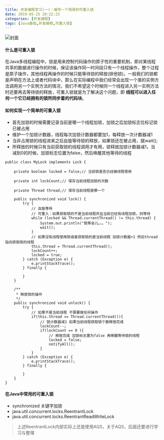 ```yaml
---
title: 并发编程学习(一)：编写一个简易的可重入锁
date: 2019-05-25 20:22:23
categories: [并发编程]
tags: [Java基础,并发编程,可重入锁]
---
```


![封面](nullIsMistake.jpg)

<!--more-->
#### 什么是可重入锁
在Java多线程编程中，锁是用来控制代码操作的原子性的重要机制，即对某线程共享的数据进行操作的时候，保证该操作同一时间段只有一个线程操作，整个过程是原子操作，其他线程再操作的时候只能等待锁的释放(排他锁)。一般我们的锁都是声明在方法上或者代码块中，那么在实际编程中我们经常会出现一个类的实例方法调用另一个实例方法的情况，我们不希望这个时候同一个线程进入另一实例方法时还要再去等待锁的释放，可重入锁就是为了解决这个问题，即 **线程可以进入任何一个它已经拥有的锁所同步着的代码块**。

#### 如何实现一个简单的可重入锁
- 首先加锁的时候需要记录当前是哪一个线程加锁，加锁之后加锁标志位标记锁已被占用
- 维护一个加锁计数器，线程每次加锁计数器都要加1，每释放一次计数器减1
- 当非占用锁的线程进来之后自旋等待锁的释放，如果锁还在被占用，就wait();
- 所释放的时候只有当前获取锁的线程调用才有用，锁释放加锁计数器减1，当减到0的时候，加锁标志位置为false，然后唤醒其他等待的线程

```
public class MyLock implements Lock {

    private boolean locked = false;// 当前锁是否已经被线程使用

    private int lockCount;// 保存当前线程加锁的次数

    private Thread thread;// 保存当前线程是哪一个

    public synchronized void lock() {
        try {
            // 自旋等待
            // 可重入：如果获取锁的不是当前线程并且当前已经有线程加锁，则等待
            while (locked && Thread.currentThread() != this.thread) {
                System.out.println("我等会儿。。。");
                wait();
            }
            // 如果没有线程使用锁或者获取锁的是当前线程 加锁计数器+1 然后thread指向获取锁的线程
            this.thread = Thread.currentThread();
            lockCount++;
            locked = true;
        } catch (Exception e) {
            e.printStackTrace();
        } finally {

        }
    }

    /**
     * 释放锁的操作
     */
    public synchronized void unlock() {
        try {
            // 如果不是当前线程 不需要做任何操作
            if(this.thread == Thread.currentThread()){
                // 锁计数器减1 如果当前线程获取锁个数释放完成
                lockCount--;
                if(lockCount == 0 ){
                    // 释放完成 加锁标志置为false 再唤醒等待锁的线程
                    locked = false;
                    notifyAll();
                }
            }
        } catch (Exception e) {
            e.printStackTrace();
        } finally {

        }
    }
}
```

#### 在Java中常用的可重入锁
- synchronized 关键字加锁
- java.util.concurrent.locks.ReentrantLock
- java.util.concurrent.locks.ReentrantReadWriteLock
> 上述ReentrantLock内部实际上还是使用AQS，关于AQS，后面还要进行学习与整理
